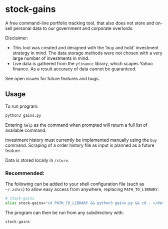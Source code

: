 # stock-gains

A free command-line portfolio tracking tool, that also does not store and on-sell personal data to our government and corporate overlords.

Disclaimer: 
- This tool was created and designed with the 'buy and hold' investment strategy in mind. The data storage methods were not chosen with a very large number of investments in mind.
- Live data is gathered from the `yfinance` library, which scapes Yahoo finance. As a result accuracy of data cannot be guaranteed.

See open issues for future features and bugs.

## Usage

To run program:
```sh
python3 gains.py
```

Entering `help` as the command when prompted will return a full list of available command.

Investment history must currently be implemented manually using the `buy` command. Scraping of a order history file as input is planned
as a future feature.

Data is stored locally in `/store`.

### Recommended:

The following can be added to your shell configuration file (such as `~/.zshrc`) to allow easy access from anywhere, replacing `PATH_TO_LIBRARY`:
```sh
# stock-gains
alias stock-gains="cd PATH_TO_LIBRARY && python3 gains.py && cd - >/dev/null"
```

The program can then be run from any subdirectory with:
```sh
stock-gains
```
